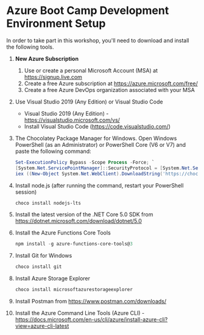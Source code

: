 # Azure Boot Camp Development Environment Setup

In order to take part in this workshop, you'll need to download and install the following tools.

1. **New Azure Subscription**
    1. Use or create a personal Microsoft Account (MSA) at https://signup.live.com
    2. Create a free Azure subscription at https://azure.microsoft.com/free/
    3. Create a free Azure DevOps organization  associated with your MSA

2. Use Visual Studio 2019 (Any Edition) or Visual Studio Code
   - Visual Studio 2019 (Any Edition) - <https://visualstudio.microsoft.com/vs/>
   - Install Visual Studio Code (https://code.visualstudio.com/)
4. The Chocolatey Package Manager for Windows. Open Windows PowerShell (as an Administrator) or PowerShell Core (V6 or V7) and paste the following command:

    ``` PowerShell
    Set-ExecutionPolicy Bypass -Scope Process -Force; `
    [System.Net.ServicePointManager]::SecurityProtocol = [System.Net.ServicePointManager]::SecurityProtocol -bor 3072; `
    iex ((New-Object System.Net.WebClient).DownloadString('https://chocolatey.org/install.ps1'))
    ```

5. Install node.js (after running the command, restart your PowerShell session)

    ```PowerShell
    choco install nodejs-lts
    ```
 
6. Install the latest version of the .NET Core 5.0 SDK from <https://dotnet.microsoft.com/download/dotnet/5.0>
7. Install the Azure Functions Core Tools

    ```PowerShell
    npm install -g azure-functions-core-tools@3
    ```

8. Install Git for Windows

    ```PowerShell
    choco install git
    ```

9. Install Azure Storage Explorer

    ```PowerShell
    choco install microsoftazurestorageexplorer
    ```

10. Install Postman from <https://www.postman.com/downloads/>
    
11. Install the Azure Command Line Tools (Azure CLI) - <https://docs.microsoft.com/en-us/cli/azure/install-azure-cli?view=azure-cli-latest>

